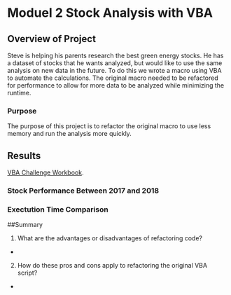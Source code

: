 # Moduel 2 Stock Analysis with VBA

## Overview of Project

Steve is helping his parents research the best green energy stocks. He has a dataset of stocks that he wants analyzed, but would like to use the same analysis on new data in the future.  To do this we wrote a macro using VBA to automate the calculations. The original macro needed to be refactored for performance to allow for more data to be analyzed while minimizing the runtime.

### Purpose
The purpose of this project is to refactor the original macro to use less memory and run the analysis more quickly.

## Results
[VBA Challenge Workbook](./VBA_Challenge.xlsm).  

### Stock Performance Between 2017 and 2018


### Exectution Time Comparison

##Summary

1. What are the advantages or disadvantages of refactoring code?
  *
  
2. How do these pros and cons apply to refactoring the original VBA script?
  *
  